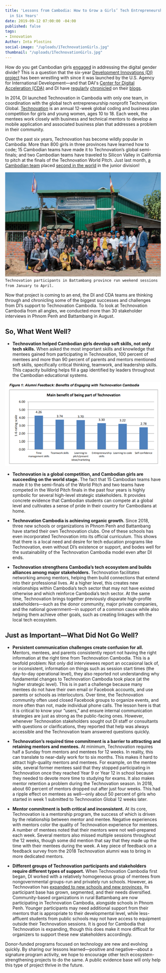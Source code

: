 ```yaml
---
title: 'Lessons from Cambodia: How to Grow a Girls’ Tech Entrepreneurship Challenge
  in Six Years'
date: 2019-09-12 07:00:00 -04:00
published: false
tags:
- Innovation
Author: Inta Plostins
social-image: "/uploads/1TechnovationGirls.jpg"
thumbnail: "/uploads/1TechnovationGirls.jpg"
---
```


How do you get Cambodian girls [engaged](http://www.development-innovations.org/wp-content/uploads/2018/07/Factors-Affecting-Women-Engaging-in-Tech-Careers-in-Cambodia-Report.pdf) in addressing the digital gender divide? This is a question that the six-year [Development Innovations (DI) project](https://www.development-innovations.org/) has been wrestling with since it was launched by the U.S. Agency for International Development—and that DAI's [Center for Digital Acceleration (CDA)](https://www.dai.com/our-work/solutions/digital-acceleration) and DI have [regularly](https://dai-global-digital.com/defeated-by-the-digital-divide-invest-in-inclusion.html) [chronicled](https://dai-global-digital.com/powering-women-entrepreneurs-in-cambodia.html) on their [blogs](https://www.development-innovations.org/?s=technovation). 

<!--more-->

In 2014, DI launched Technovation in Cambodia with only one team, in coordination with the global tech entrepreneurship nonprofit Technovation Global. [Technovation](https://technovationchallenge.org/) is an annual 12-week global coding and business plan competition for girls and young women, ages 10 to 18. Each week, the mentees work closely with business and technical mentors to develop a mobile application and associated business plan that addresses a problem in their community.

Over the past six years, Technovation has become wildly popular in Cambodia: More than 800 girls in three provinces have learned how to code; 15 Cambodian teams have made it to Technovation’s global semi-finals; and two Cambodian teams have traveled to Silicon Valley in California to pitch at the finals of the Technovation World Pitch. Just last month, [a Cambodian team](https://www.youtube.com/watch?v=oMS6Hoox3k0) placed [second in the world](https://www.technovation.org/blogs/technovation-awards-nearly-30000-usd-to-teams-from-albania-and-india-in-global-girls-tech-competition/) in the junior division!

![1TechnovationGirls.jpg](/uploads/1TechnovationGirls.jpg)`Technovation participants in Battambang province run weekend sessions from January to April.`

Now that project is coming to an end, the DI and CDA teams are thinking through and chronicling some of the biggest successes and challenges from DI’s support to Technovation Cambodia. To look at Technovation Cambodia from all angles, we conducted more than 30 stakeholder interviews in Phnom Penh and Battambang in August.

## So, What Went Well?

* **Technovation helped Cambodian girls develop soft skills, not only tech skills.** When asked the most important skills and knowledge that mentees gained from participating in Technovation, 100 percent of mentees and more than 90 percent of parents and mentors mentioned soft skills, specifically critical thinking, teamwork, and leadership skills. This capacity building helps fill a gap identified by leaders throughout the Cambodian educational systems.

![1Tech.png](/uploads/1Tech.png)

* **Technovation is a global competition, and Cambodian girls are succeeding on the world stage.** The fact that 15 Cambodian teams have made it to the semi-finals of the World Pitch and two teams have competed in the World Pitch finals in the past four years is  highly symbolic for several high-level strategic stakeholders. It provides concrete evidence that Cambodian students can compete at a global level and cultivates a sense of pride in their country for Cambodians at home.

* **Technovation Cambodia is achieving organic growth.** Since 2018, three new schools or organizations in Phnom Penh and Battambang have started their own Technovation clubs. One of these schools has even incorporated Technovation into its official curriculum. This shows that there is a local need and desire for tech education programs like Technovation, even without DI’s existence or support, and bodes well for the sustainability of the Technovation Cambodia model even after DI ends.

* **Technovation strengthens Cambodia’s tech ecosystem and builds alliances among major stakeholders.** Technovation facilitates networking among mentors, helping them build connections that extend into their professional lives. At a higher level, this creates new relationships within Cambodia’s tech sector that may not have existed otherwise and which reinforce Cambodia’s tech sector. At the same time, Technovation brings together previously disparate high-profile stakeholders—such as the donor community, major private companies, and the national government—in support of a common cause while also helping them achieve other goals, such as creating linkages with the local tech ecosystem.

## Just as Important—What Did Not Go Well?

* **Persistent communication challenges create confusion for all.** Mentors, mentees, and parents consistently report not having the right information at the right time from Technovation Cambodia. This is a twofold problem: Not only did interviewees report an occasional lack of, or inconsistent, information on things such as session start times (the day-to-day operational level), they also reported not understanding why fundamental changes to Technovation Cambodia took place (at the higher strategic level). This is in part a challenge because many mentees do not have their own email or Facebook accounts, and use parents or schools as interlocutors. Over time, the Technovation community often used closed Facebook groups to organize events, and more often than not, made individual phone calls. The lesson here is that it is critical to know your “users,” and ensure internal communication strategies are just as strong as the public-facing ones. However, whenever Technovation stakeholders sought out DI staff or consultants with questions or clarifications, they reported that help was always accessible and the Technovation team answered questions quickly.

* **Technovation’s required time commitment is a barrier to attracting and retaining mentors and mentees.** At minimum, Technovation requires half a Sunday from mentors and mentees for 12 weeks. In reality, this can translate to near-daily work for to six months. This makes it hard to attract high-quality mentors and mentees. For example, on the mentee side, several former mentees said that they stopped participating in Technovation once they reached Year 9 or Year 12 in school because they needed to devote more time to studying for exams. It also makes mentor retention a problem during the Technovation season. In 2018, about 60 percent of mentors dropped out after just four weeks. This had a ripple effect on mentees as well—only about 50 percent of girls who started in week 1 submitted to Technovation Global 12 weeks later.

* **Mentor commitment is both critical and inconsistent.** At its core, Technovation is a mentorship program, the success of which is driven by the relationship between mentor and mentee. Negative experiences with mentors color the quality of Technovation experience for mentees. A number of mentees noted that their mentors were not well-prepared each week. Several mentors also missed multiple sessions throughout the 12 weeks, though some did mention that say that they made up the time with their mentees during the week. A key piece of feedback on a feedback survey from the 2018 Technovation alumni was to bring in more dedicated mentors.

* **Different groups of Technovation participants and stakeholders require different types of support.** When Technovation Cambodia first began, DI worked with a relatively homogeneous group of mentees from nongovernmental groups-run and privately run schools. However, as Technovation has [expanded to new schools and new provinces,](https://www.development-innovations.org/blog/the-evolution-of-technovation-cambodia-2014-2019/) its participant base has grown, segmented, and their needs diversified. Community-based organizations in rural Battambang are now participating in Technovation Cambodia, alongside schools in Phnom Penh. Younger participants may need additional support from their mentors that is appropriate to their developmental level, while less-affluent students from public schools may not have access to equipment outside their Technovation sessions. It is good for Cambodia that Technovation is expanding, though this does make it more difficult for organizers to support these new stakeholders accordingly.

Donor-funded programs focused on technology are new and evolving quickly. By sharing our lessons learned—positive and negative—about a signature program activity, we hope to encourage other tech ecosystem-strengthening projects to do the same. A public evidence base will only help this type of project thrive in the future.